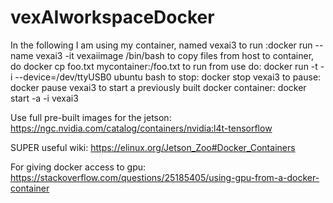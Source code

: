 # vexAIworkspaceDocker
In the following I am using my container, named vexai3 
to run :docker run --name vexai3 -it vexaiimage /bin/bash
to copy files from host to container, do docker cp foo.txt mycontainer:/foo.txt
to run from use do: docker run -t -i --device=/dev/ttyUSB0 ubuntu bash
to stop: docker stop vexai3
to pause: docker pause vexai3
to start a previously built docker container: docker start -a -i vexai3

Use full pre-built images for the jetson: https://ngc.nvidia.com/catalog/containers/nvidia:l4t-tensorflow

SUPER useful wiki: https://elinux.org/Jetson_Zoo#Docker_Containers

For giving docker access to gpu: https://stackoverflow.com/questions/25185405/using-gpu-from-a-docker-container
